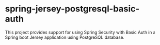 # spring-jersey-postgresql-basic-auth

This project provides support for using Spring Security with Basic Auth in a Spring boot Jersey application using PostgreSQL database. 
